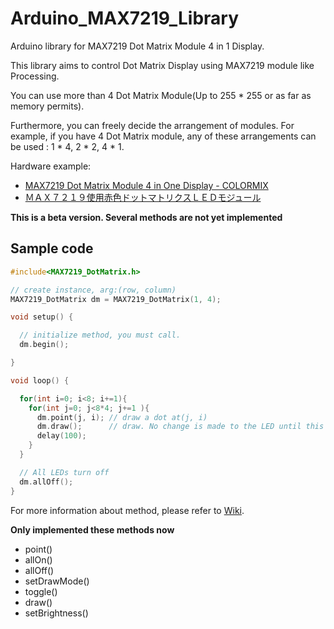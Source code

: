 # Arduino_MAX7219_Library

Arduino library for MAX7219 Dot Matrix Module 4 in 1 Display.

This library aims to control Dot Matrix Display using MAX7219 module like Processing.

You can use more than 4 Dot Matrix Module(Up to 255 * 255 or as far as memory permits).

Furthermore, you can freely decide the arrangement of modules.
For example, if you have 4 Dot Matrix module, any of these arrangements can be used : 1 * 4, 2 * 2, 4 * 1.

Hardware example:

* [MAX7219 Dot Matrix Module 4 in One Display - COLORMIX](https://www.gearbest.com/other-accessories/pp_1257191.html?wid=1433363)
* [ＭＡＸ７２１９使用赤色ドットマトリクスＬＥＤモジュール](http://akizukidenshi.com/catalog/g/gM-09984/)

**This is a beta version. Several methods are not yet implemented**

## Sample code

``` C++:basic.ino
#include<MAX7219_DotMatrix.h>

// create instance, arg:(row, column)
MAX7219_DotMatrix dm = MAX7219_DotMatrix(1, 4);

void setup() {

  // initialize method, you must call.
  dm.begin();

}

void loop() {

  for(int i=0; i<8; i+=1){
    for(int j=0; j<8*4; j+=1 ){
      dm.point(j, i); // draw a dot at(j, i)
      dm.draw();      // draw. No change is made to the LED until this method is called.
      delay(100);
    }
  }

  // All LEDs turn off
  dm.allOff();
}

```
For more information about method, please refer to [Wiki](https://github.com/pic-man749/Arduino_MAX7219_Library/wiki/Welcome-to-the-Arduino_MAX7219_Library-wiki!).

**Only implemented these methods now**

* point()
* allOn()
* allOff()
* setDrawMode()
* toggle()
* draw()
* setBrightness()
